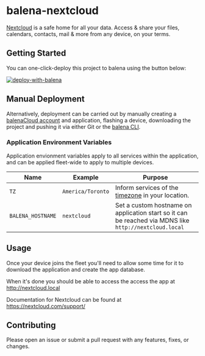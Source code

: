 # balena-nextcloud

[Nextcloud](https://nextcloud.com/) is a safe home for all your data.
Access & share your files, calendars, contacts, mail & more from any device, on your terms.

## Getting Started

You can one-click-deploy this project to balena using the button below:

[![deploy-with-balena](https://balena.io/deploy.svg)](https://dashboard.balena-cloud.com/deploy?repoUrl=https://github.com/klutchell/balena-nextcloud&defaultDeviceType=raspberrypi4-64)

## Manual Deployment

Alternatively, deployment can be carried out by manually creating a [balenaCloud account](https://dashboard.balena-cloud.com) and application, flashing a device, downloading the project and pushing it via either Git or the [balena CLI](https://github.com/balena-io/balena-cli).

### Application Environment Variables

Application envionment variables apply to all services within the application, and can be applied fleet-wide to apply to multiple devices.

| Name              | Example           | Purpose                                                                                                           |
| ----------------- | ----------------- | ----------------------------------------------------------------------------------------------------------------- |
| `TZ`              | `America/Toronto` | Inform services of the [timezone](https://en.wikipedia.org/wiki/List_of_tz_database_time_zones) in your location. |
| `BALENA_HOSTNAME` | `nextcloud`       | Set a custom hostname on application start so it can be reached via MDNS like `http://nextcloud.local`            |

## Usage

Once your device joins the fleet you'll need to allow some time for it to download the application and create the app database.

When it's done you should be able to access the access the app at <http://nextcloud.local>

Documentation for Nextcloud can be found at <https://nextcloud.com/support/>

## Contributing

Please open an issue or submit a pull request with any features, fixes, or changes.
